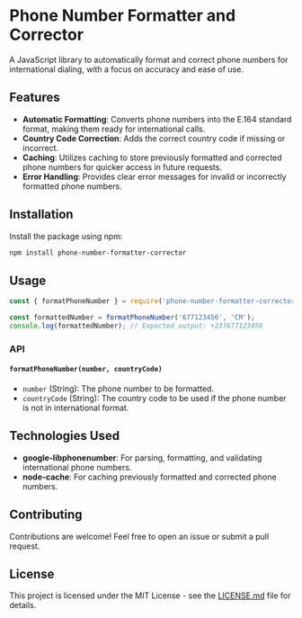 # Phone Number Formatter and Corrector

A JavaScript library to automatically format and correct phone numbers for international dialing, with a focus on accuracy and ease of use.

## Features
- **Automatic Formatting**: Converts phone numbers into the E.164 standard format, making them ready for international calls.
- **Country Code Correction**: Adds the correct country code if missing or incorrect.
- **Caching**: Utilizes caching to store previously formatted and corrected phone numbers for quicker access in future requests.
- **Error Handling**: Provides clear error messages for invalid or incorrectly formatted phone numbers.

## Installation
Install the package using npm:

```sh
npm install phone-number-formatter-corrector
```

## Usage

```javascript
const { formatPhoneNumber } = require('phone-number-formatter-corrector');

const formattedNumber = formatPhoneNumber('677123456', 'CM');
console.log(formattedNumber); // Expected output: +237677123456
```

### API

#### `formatPhoneNumber(number, countryCode)`
- `number` (String): The phone number to be formatted.
- `countryCode` (String): The country code to be used if the phone number is not in international format.

## Technologies Used
- **google-libphonenumber**: For parsing, formatting, and validating international phone numbers.
- **node-cache**: For caching previously formatted and corrected phone numbers.

## Contributing
Contributions are welcome! Feel free to open an issue or submit a pull request.

## License
This project is licensed under the MIT License - see the [LICENSE.md](LICENSE.md) file for details.
